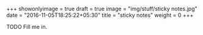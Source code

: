 +++
showonlyimage = true
draft = true
image = "img/stuff/sticky notes.jpg"
date = "2016-11-05T18:25:22+05:30"
title = "sticky notes"
weight = 0
+++

TODO Fill me in.

